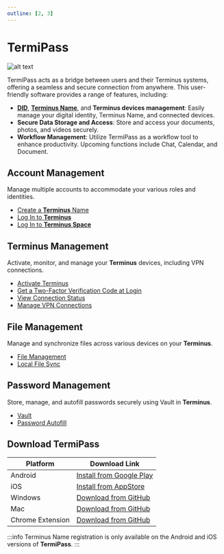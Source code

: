 ```yaml
---
outline: [2, 3]
---
```


# TermiPass

![alt text](/images/how-to/termipass/termipass.jpg)

TermiPass acts as a bridge between users and their Terminus systems, offering a seamless and secure connection from anywhere. This user-friendly software provides a range of features, including:

- [**DID**](../../developer/contribute/snowinning/concepts.md#decentralized-identifier), [**Terminus Name**](../../developer/contribute/snowinning/terminus-name.md), and **Terminus devices management**: Easily manage your digital identity, Terminus Name, and connected devices.
- **Secure Data Storage and Access**: Store and access your documents, photos, and videos securely.
- **Workflow Management**: Utilize TermiPass as a workflow tool to enhance productivity. Upcoming functions include Chat, Calendar, and Document.

## Account Management

Manage multiple accounts to accommodate your various roles and identities.

- [Create a **Terminus** Name](./account/index.md#create-an-account)
- [Log In to **Terminus**](../terminus/setup/login.md)
- [Log In to **Terminus Space**](../space/account.md#log-in)

## Terminus Management

Activate, monitor, and manage your **Terminus** devices, including VPN connections.

- [Activate Terminus](../terminus/setup/wizard.md)
- [Get a Two-Factor Verification Code at Login](../terminus/setup/login.md#two-factor-verification)
- [View Connection Status](./manage-terminus.md#connection-status)
- [Manage VPN Connections](./manage-terminus.md#vpn-connection)

## File Management

Manage and synchronize files across various devices on your **Terminus**.

- [File Management](../terminus/files/index.md)
- [Local File Sync](./local-file-sync.md)

## Password Management

Store, manage, and autofill passwords securely using Vault in **Terminus**.

- [Vault](../terminus/vault/index.md)
- [Password Autofill](./password-autofill.md)

## Download TermiPass

| Platform         | Download Link                                                                                             |
| ---------------- | --------------------------------------------------------------------------------------------------------- |
| Android          | [Install from Google Play](https://play.google.com/store/apps/details?id=com.terminus.termipass)          |
| iOS              | [Install from AppStore](https://apps.apple.com/app/termipass/id6448082605)                                |
| Windows          | [Download from GitHub](https://github.com/beclab/TermiPass/releases/download/v1.2.11/TermiPass.exe)        |
| Mac              | [Download from GitHub](https://github.com/beclab/TermiPass/releases/download/v1.2.11/TermiPass.dmg)        |
| Chrome Extension | [Download from GitHub](https://github.com/beclab/TermiPass/releases/download/v1.2.11/TermiPass.chrome.zip) |

:::info
Terminus Name registration is only available on the Android and iOS versions of **TermiPass**.
:::
